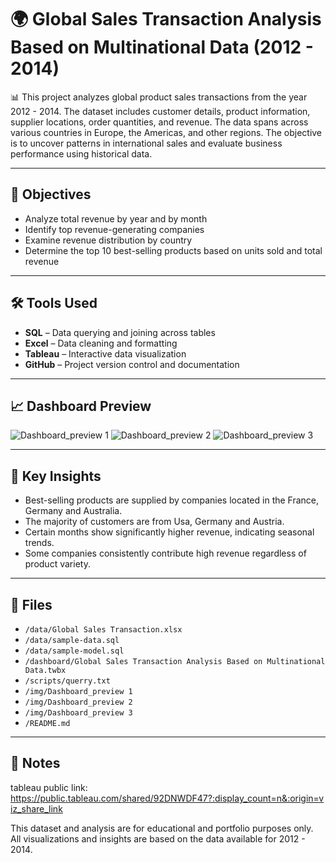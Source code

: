 # 🌍 Global Sales Transaction Analysis Based on Multinational Data (2012 - 2014)

📊 This project analyzes global product sales transactions from the year 2012 - 2014. The dataset includes customer details, product information, supplier locations, order quantities, and revenue. The data spans across various countries in Europe, the Americas, and other regions. The objective is to uncover patterns in international sales and evaluate business performance using historical data.

---

## 🎯 Objectives

- Analyze total revenue by year and by month  
- Identify top revenue-generating companies  
- Examine revenue distribution by country  
- Determine the top 10 best-selling products based on units sold and total revenue  

---

## 🛠 Tools Used

- **SQL** – Data querying and joining across tables  
- **Excel** – Data cleaning and formatting  
- **Tableau** – Interactive data visualization  
- **GitHub** – Project version control and documentation  

---

## 📈 Dashboard Preview
![Dashboard_preview 1](https://github.com/user-attachments/assets/b12c8546-99d2-4ab7-ab22-b46534c8c0ad)
![Dashboard_preview 2](https://github.com/user-attachments/assets/691bb675-daf4-4532-9d12-057cbb050a92)
![Dashboard_preview 3](https://github.com/user-attachments/assets/d922a5eb-71cf-434d-ad3f-fdf0e6a7585d)





---

## 🧠 Key Insights

- Best-selling products are supplied by companies located in the France, Germany and Australia.  
- The majority of customers are from Usa, Germany and Austria.  
- Certain months show significantly higher revenue, indicating seasonal trends.  
- Some companies consistently contribute high revenue regardless of product variety.  

---

## 📂 Files

- `/data/Global Sales Transaction.xlsx`
- `/data/sample-data.sql`
- `/data/sample-model.sql`
- `/dashboard/Global Sales Transaction Analysis Based on Multinational Data.twbx`  
- `/scripts/querry.txt`
- `/img/Dashboard_preview 1`
- `/img/Dashboard_preview 2`
- `/img/Dashboard_preview 3`
- `/README.md`  

---

## 📌 Notes
tableau public link: https://public.tableau.com/shared/92DNWDF47?:display_count=n&:origin=viz_share_link


This dataset and analysis are for educational and portfolio purposes only. All visualizations and insights are based on the data available for 2012 - 2014.
